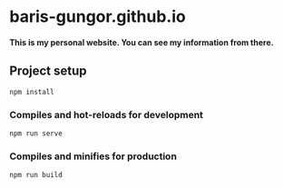 # baris-gungor.github.io
#### This is my personal website. You can see my information from there.
## Project setup
```
npm install
```
### Compiles and hot-reloads for development
```
npm run serve
```
### Compiles and minifies for production
```
npm run build
```